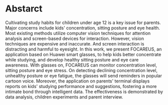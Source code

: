 # Abstarct

Cultivating study habits for children under age 12 is a key issue for parents. Major concerns include kids' concentration, sitting posture and eye health. 
Most existing methods utilize computer vision techniques for attention analysis and screen-based devices for interaction. However, vision techniques are expensive and inaccurate. And screen interaction is distracting and harmful to eyesight. 
In this work, we present FOCAREUS, an application based on Huawei smart glasses, to help kids better concentrate while studying, and develop healthy sitting posture and eye care awareness. With glasses on, FOCAREUS can monitor concentration level, sitting posture and eye stress. On detecting declining concentration level, unhealthy posture or eye fatigue, the glasses will send reminders in popular cartoon voice. Moreover, the application on parents' terminal displays reports on kids' studying performance and suggestions, fostering a more intimate bond through intelligent data. 
The effectiveness is demonstrated by data analysis, children experiments and parent interview.